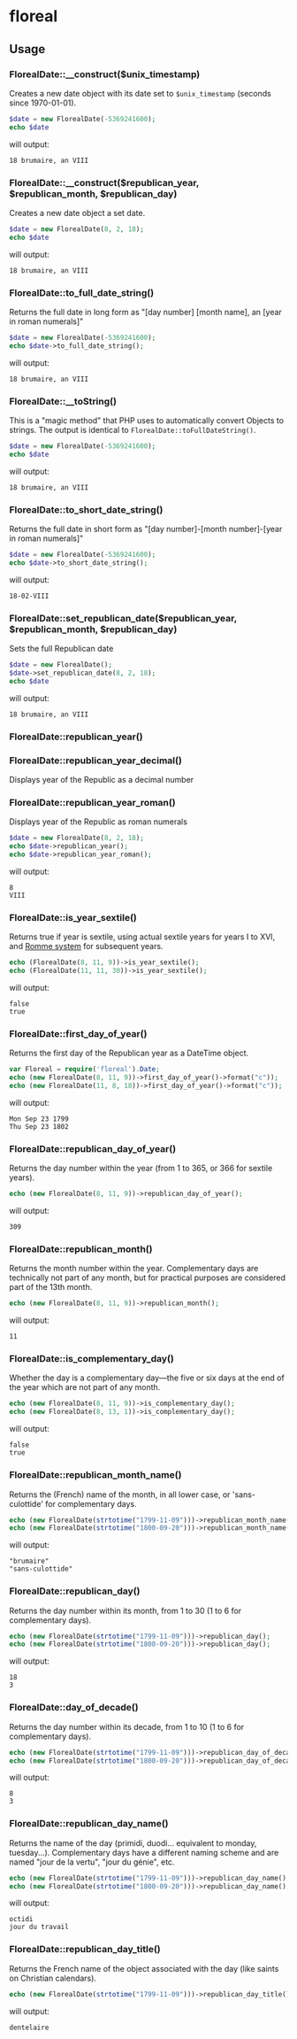 # floreal
## Usage ##

### FlorealDate::__construct($unix_timestamp) ###
Creates a new date object with its date set to `$unix_timestamp` (seconds since 1970-01-01).

```php
$date = new FlorealDate(-5369241600);
echo $date
```
will output:

    18 brumaire, an VIII

### FlorealDate::__construct($republican_year, $republican_month, $republican_day) ###
Creates a new date object a set date.

```php
$date = new FlorealDate(8, 2, 18);
echo $date
```
will output:

    18 brumaire, an VIII

### FlorealDate::to_full_date_string() ###
Returns the full date in long form as "[day number] [month name], an [year in roman numerals]"

```php
$date = new FlorealDate(-5369241600);
echo $date->to_full_date_string();
```
will output:

    18 brumaire, an VIII

### FlorealDate::__toString() ###
This is a "magic method" that PHP uses to automatically convert Objects to strings. The output is identical to `FlorealDate::toFullDateString()`.

```php
$date = new FlorealDate(-5369241600);
echo $date
```
will output:

    18 brumaire, an VIII

### FlorealDate::to_short_date_string() ###
Returns the full date in short form as "[day number]-[month number]-[year in roman numerals]"

```php
$date = new FlorealDate(-5369241600);
echo $date->to_short_date_string();
```

will output:

    18-02-VIII

### FlorealDate::set_republican_date($republican_year, $republican_month, $republican_day) ###
Sets the full Republican date

```php
$date = new FlorealDate();
$date->set_republican_date(8, 2, 18);
echo $date
```
will output:

    18 brumaire, an VIII

### FlorealDate::republican_year() ###
### FlorealDate::republican_year_decimal() ###
Displays year of the Republic as a decimal number

### FlorealDate::republican_year_roman() ###
Displays year of the Republic as roman numerals

```php
$date = new FlorealDate(8, 2, 18);
echo $date->republican_year();
echo $date->republican_year_roman();
```
will output:

    8
    VIII

### FlorealDate::is_year_sextile() ###
Returns true if year is sextile, using actual sextile years for years I to XVI, and [Romme system](http://gallica.bnf.fr/ark:/12148/bpt6k826927/f328.image.r) for subsequent years.

```php
echo (FlorealDate(8, 11, 9))->is_year_sextile();
echo (FlorealDate(11, 11, 30))->is_year_sextile();
```
will output:

    false
    true

### FlorealDate::first_day_of_year() ###
Returns the first day of the Republican year as a DateTime object.

```php
var Floreal = require('floreal').Date;
echo (new FlorealDate(8, 11, 9))->first_day_of_year()->format("c"));
echo (new FlorealDate(11, 8, 18))->first_day_of_year()->format("c"));
```
will output:

    Mon Sep 23 1799
    Thu Sep 23 1802

### FlorealDate::republican_day_of_year() ###
Returns the day number within the year (from 1 to 365, or 366 for sextile years).

```php
echo (new FlorealDate(8, 11, 9))->republican_day_of_year();
```
will output:

    309

### FlorealDate::republican_month() ###
Returns the month number within the year. Complementary days are technically not part of any month, but for practical purposes are considered part of the 13th month.

```php
echo (new FlorealDate(8, 11, 9))->republican_month();
```
will output:

    11

### FlorealDate::is_complementary_day() ###
Whether the day is a complementary day&mdash;the five or six days at the end of the year which are not part of any month.

```php
echo (new FlorealDate(8, 11, 9))->is_complementary_day();
echo (new FlorealDate(8, 13, 1))->is_complementary_day();
```
will output:

    false
    true

### FlorealDate::republican_month_name() ###
Returns the (French) name of the month, in all lower case, or 'sans-culottide' for complementary days.

```php
echo (new FlorealDate(strtotime("1799-11-09")))->republican_month_name();
echo (new FlorealDate(strtotime("1800-09-20")))->republican_month_name();
```
will output:

    "brumaire"
    "sans-culottide"

### FlorealDate::republican_day() ###
Returns the day number within its month, from 1 to 30 (1 to 6 for complementary days).

```php
echo (new FlorealDate(strtotime("1799-11-09")))->republican_day();
echo (new FlorealDate(strtotime("1800-09-20")))->republican_day();
```
will output:

    18
    3

### FlorealDate::day_of_decade() ###
Returns the day number within its decade, from 1 to 10 (1 to 6 for complementary days).

```php
echo (new FlorealDate(strtotime("1799-11-09")))->republican_day_of_decade();
echo (new FlorealDate(strtotime("1800-09-20")))->republican_day_of_decade();
```
will output:

    8
    3

### FlorealDate::republican_day_name() ###
Returns the name of the day (primidi, duodi... equivalent to monday, tuesday...). Complementary days have a different naming scheme and are named "jour de la vertu", "jour du génie", etc.

```php
echo (new FlorealDate(strtotime("1799-11-09")))->republican_day_name();
echo (new FlorealDate(strtotime("1800-09-20")))->republican_day_name();
```
will output:

    octidi
	jour du travail

### FlorealDate::republican_day_title() ###
Returns the French name of the object associated with the day (like saints on Christian calendars).

```php
echo (new FlorealDate(strtotime("1799-11-09")))->republican_day_title();
```
will output:

    dentelaire
